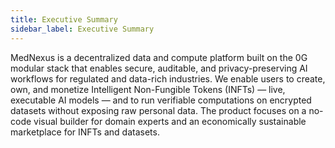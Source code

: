 ```yaml
---
title: Executive Summary
sidebar_label: Executive Summary
---
```


MedNexus is a decentralized data and compute platform built on the 0G modular stack that enables secure, auditable, and privacy-preserving AI workflows for regulated and data-rich industries. We enable users to create, own, and monetize Intelligent Non-Fungible Tokens (INFTs) — live, executable AI models — and to run verifiable computations on encrypted datasets without exposing raw personal data. The product focuses on a no-code visual builder for domain experts and an economically sustainable marketplace for INFTs and datasets.

